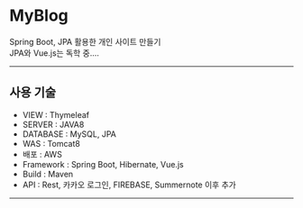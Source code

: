 # MyBlog
Spring Boot, JPA 활용한 개인 사이트 만들기     
JPA와 Vue.js는 독학 중.... 

<hr />

## 사용 기술
* VIEW : Thymeleaf         
* SERVER : JAVA8    
* DATABASE : MySQL, JPA    
* WAS : Tomcat8    
* 배포 : AWS    
* Framework : Spring Boot, Hibernate, Vue.js    
* Build : Maven     
* API : Rest, 카카오 로그인, FIREBASE, Summernote 이후 추가

<hr />
